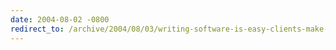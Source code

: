 ```yaml
---
date: 2004-08-02 -0800
redirect_to: /archive/2004/08/03/writing-software-is-easy-clients-make-it-hard.aspx/
---
```

